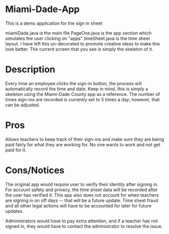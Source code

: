 # Miami-Dade-App
This is a demo application for the sign in sheet


miamiDade.java is the main file
PageOne.java is the app section which simulates the user clicking on "apps"
timeSheet.java is the time sheet layout. I have left this un-decorated to promote creative ideas to make this look better. The current screen that you see is simply the skeleton of it. 

# Description

Every time an employee clicks the sign-in button, the process will automatically record the time and date. Keep in mind, this is simply a skeleton using the Miami-Dade County app as a reference. The number of times sign-ins are recorded is currently set to 5 times a day; however, that can be adjusted. 


# Pros 
Allows teachers to keep track of their sign-ins and make sure they are being paid fairly for what they are working for. No one wants to work and not get paid for it.

# Cons/Notices
The original app would require user to verify their identity after signing in. For account safety and privacy, the time sheet data will be recorded after the user has verified it. This app also does not account for when teachers are signing in on off days -- that will be a future update. Time sheet fraud and all other legal actions will have to be accounted for later for future updates. 

Administrators would have to pay extra attention, and if a teacher has not signed in, they would have to contact the administrator to resolve the issue. 
